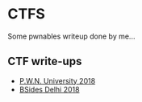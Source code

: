 # CTFS #

Some pwnables writeup done by me...

## CTF write-ups ##

 - [P.W.N. University 2018](P.W.N.University2018/)
 - [BSides Delhi 2018](BSidesDelhiCTF2018/)

